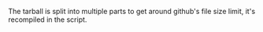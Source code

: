 The tarball is split into multiple parts to get around github's file size limit, it's recompiled in the script.
